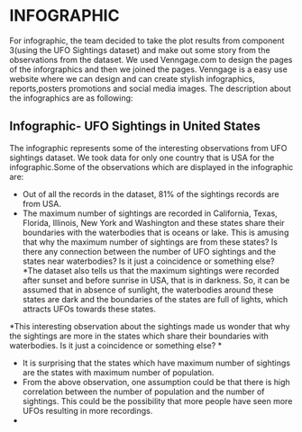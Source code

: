 # INFOGRAPHIC
  For infographic, the team decided to take the plot results from component 3(using the UFO Sightings dataset) and make out some story 
  from the observations from the dataset. We used Venngage.com to design the pages of the inforgraphics and then we joined the pages. Venngage is a easy use website where we can design and can create stylish infographics, reports,posters promotions and social media images. The description about the infographics are as following:
  
 ## Infographic- UFO Sightings in United States
   The infographic represents some of the interesting observations from UFO sightings dataset. We took data for only one country that is USA for the infographic.Some of the observations which are displayed in the infographic are:
 * Out of all the records in the dataset, 81% of the sightings records are from USA.
 * The maximum number of sightings are recorded in California, Texas, Florida, Illinois, New York and Washington and these states share their boundaries with the waterbodies that is oceans or lake. This is amusing that why the maximum number of sightings are from these states? Is there any connection between the number of UFO sightings and the states near waterbodies? Is it just a coincidence or something else?
 *The dataset also tells us that the maximum sightings were recorded after sunset and before sunrise in USA, that is in darkness. So, it can be assumed that in absence of sunlight, the waterbodies around these states are dark and the boundaries of the states are full of lights, which attracts UFOs towards these states.
 
 *This interesting observation about the sightings made us wonder that why the sightings are more in the states which share their boundaries with waterbodies. Is it just a coincidence or something else?
 * 
 * It is surprising that the states which have maximum number of sightings are the states with maximum number of population.
 * From the above observation, one assumption could be that there is high correlation between the number of population and the number of sightings. This could be the possibility that more people have seen more UFOs resulting in more recordings.
 * 
 
   
